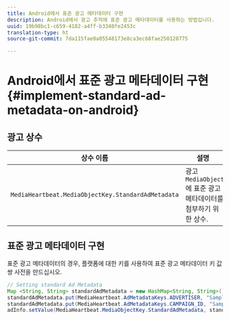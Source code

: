 ```yaml
---
title: Android에서 표준 광고 메타데이터 구현
description: Android에서 광고 추적에 표준 광고 메타데이터를 사용하는 방법입니다.
uuid: 19b98bc1-c659-4182-a4ff-b3340fe2453c
translation-type: ht
source-git-commit: 7da115fae0a05548173e8ca3ec68fae250128775

---
```



# Android에서 표준 광고 메타데이터 구현{#implement-standard-ad-metadata-on-android}

## 광고 상수

| 상수 이름 | 설명   |
|---|---|
| `MediaHeartbeat.MediaObjectKey.StandardAdMetadata` | 광고 `MediaObject`에 표준 광고 메타데이터를 첨부하기 위한 상수. |

## 표준 광고 메타데이터 구현

표준 광고 메타데이터의 경우, 플랫폼에 대한 키를 사용하여 표준 광고 메타데이터 키 값 쌍 사전을 만드십시오.

```java
// Setting standard Ad Metadata 
Map <String, String> standardAdMetadata = new HashMap<String, String>(); 
standardAdMetadata.put(MediaHeartbeat.AdMetadataKeys.ADVERTISER, "Sample Advertiser"); 
standardAdMetadata.put(MediaHeartbeat.AdMetadataKeys.CAMPAIGN_ID, "Sample Campaign"); 
adInfo.setValue(MediaHeartbeat.MediaObjectKey.StandardAdMetadata, standardAdMetadata); 
```

